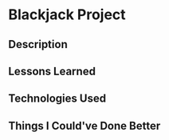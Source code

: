 # Blackjack Project

## Description

## Lessons Learned

## Technologies Used

## Things I Could've Done Better

